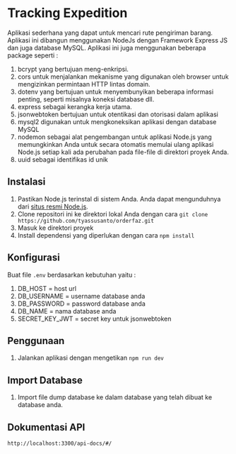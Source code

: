 # Tracking Expedition

Aplikasi sederhana yang dapat untuk mencari rute pengiriman barang. Aplikasi ini dibangun menggunakan NodeJs dengan Framework Express JS dan juga database MySQL. Aplikasi ini juga menggunakan beberapa package seperti : 
1. bcrypt yang bertujuan meng-enkripsi.
2. cors untuk menjalankan mekanisme yang digunakan oleh browser untuk mengizinkan permintaan HTTP lintas domain.
3. dotenv yang bertujuan untuk menyembunyikan beberapa informasi penting, seperti misalnya koneksi database dll.
4. express sebagai kerangka kerja utama.
5. jsonwebtoken bertujuan untuk otentikasi dan otorisasi dalam aplikasi
6. mysql2 digunakan untuk mengkoneksikan aplikasi dengan database MySQL
7. nodemon sebagai alat pengembangan untuk aplikasi Node.js yang memungkinkan Anda untuk secara otomatis memulai ulang aplikasi Node.js setiap kali ada perubahan pada file-file di direktori proyek Anda.
8. uuid sebagai identifikas id unik

## Instalasi

1. Pastikan Node.js terinstal di sistem Anda. Anda dapat mengunduhnya dari [situs resmi Node.js](https://nodejs.org).
2. Clone repositori ini ke direktori lokal Anda dengan cara `git clone https://github.com/tyassusanto/orderfaz.git`
3. Masuk ke direktori proyek
4. Install dependensi yang diperlukan dengan cara `npm install`

## Konfigurasi

Buat file `.env` berdasarkan kebutuhan yaitu : 
1. DB_HOST = host url
2. DB_USERNAME = username database anda
3. DB_PASSWORD = password database anda
4. DB_NAME = nama database anda
5. SECRET_KEY_JWT = secret key untuk jsonwebtoken

## Penggunaan

1. Jalankan aplikasi dengan mengetikan `npm run dev`

## Import Database

1. Import file dump database ke dalam database yang telah dibuat ke database anda.

## Dokumentasi API 
`http://localhost:3300/api-docs/#/`
